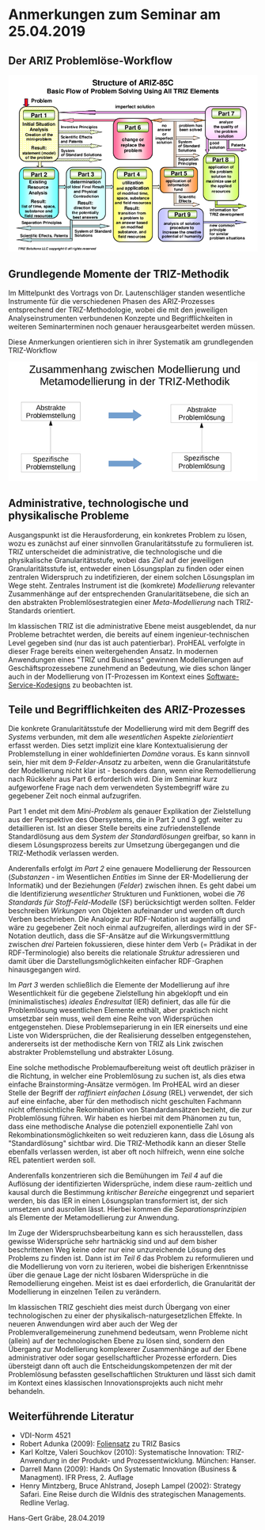 # Anmerkungen zum Seminar am 25.04.2019

## Der ARIZ Problemlöse-Workflow

![Bild des ARIZ Problemlöse-Workflows](ARIZ-Workflow.png)

## Grundlegende Momente der TRIZ-Methodik

Im Mittelpunkt des Vortrags von Dr. Lautenschläger standen wesentliche
Instrumente für die verschiedenen Phasen des ARIZ-Prozesses entsprechend der
TRIZ-Methodologie, wobei die mit den jeweiligen Analyseinstrumenten
verbundenen Konzepte und Begrifflichkeiten in weiteren Seminarterminen noch
genauer herausgearbeitet werden müssen.

Diese Anmerkungen orientieren sich in ihrer Systematik am grundlegenden
TRIZ-Workflow 


![TRIZ abstrakt und konkret](Folie-1.png)

## Administrative, technologische und physikalische Probleme

Ausgangspunkt ist die Herausforderung, ein konkretes Problem zu lösen, wozu es
zunächst auf einer sinnvollen Granularitätsstufe zu formulieren ist.  TRIZ
unterscheidet die administrative, die technologische und die physikalische
Granularitätsstufe, wobei das *Ziel* auf der jeweiligen Granularitätsstufe
ist, entweder einen Lösungsplan zu finden oder einen zentralen Widerspruch zu
indetifizieren, der einem solchen Lösungsplan im Wege steht.  Zentrales
Instrument ist die (komkrete) *Modellierung* relevanter Zusammenhänge auf der
entsprechenden Granularitätsebene, die sich an den abstrakten
Problemlösestrategien einer *Meta-Modellierung* nach TRIZ-Standards
orientiert.

Im klassischen TRIZ ist die administrative Ebene meist ausgeblendet, da nur
Probleme betrachtet werden, die bereits auf einem ingenieur-technischen Level
gegeben sind (nur das ist auch patentierbar). ProHEAL verfolgte in dieser
Frage bereits einen weitergehenden Ansatz. In modernen Anwendungen eines "TRIZ
und Business" gewinnen Modellierungen auf Geschäftsprozessebene zunehmend an
Bedeutung, wie dies schon länger auch in der Modellierung von IT-Prozessen im
Kontext eines
[Software-Service-Kodesigns](http://servcase.informatik.uni-leipzig.de/) zu
beobachten ist.

## Teile und Begrifflichkeiten des ARIZ-Prozesses

Die konkrete Granularitätsstufe der Modellierung wird mit dem Begriff des
*Systems* verbunden, mit dem alle *wesentlichen* Aspekte *zielorientiert*
erfasst werden. Dies setzt implizit eine klare Kontextualisierung der
Problemstellung in einer wohldefinierten *Domäne* voraus.  Es kann sinnvoll
sein, hier mit dem *9-Felder-Ansatz* zu arbeiten, wenn die Granularitätstufe
der Modellierung nicht klar ist - besonders dann, wenn eine Remodellierung
nach Rückkehr aus Part 6 erforderlich wird. Die im Seminar kurz aufgeworfene
Frage nach dem verwendeten Systembegriff wäre zu gegebener Zeit noch einmal
aufzugrifen.

Part 1 endet mit dem *Mini-Problem* als genauer Explikation der Zielstellung
aus der Perspektive des Obersystems, die in Part 2 und 3 ggf. weiter zu
detaillieren ist. Ist an dieser Stelle bereits eine zufriedenstellende
Standardlösung aus dem *System der Standardlösungen* greifbar, so kann in
diesem Lösungsprozess bereits zur Umsetzung übergegangen und die TRIZ-Methodik
verlassen werden.

Anderenfalls erfolgt *im Part 2* eine genauere Modellierung der Ressourcen
(*Substanzen* - im Wesentlichen *Entities* im Sinne der ER-Modellierung der
Informatik) und der Beziehungen (*Felder*) zwischen ihnen. Es geht dabei um
die Identifizierung *wesentlicher* Strukturen und Funktionen, wobei die *76
Standards für Stoff-Feld-Modelle* (SF) berücksichtigt werden sollten.  Felder
beschreiben *Wirkungen* von Objekten aufeinander und werden oft durch Verben
beschrieben.  Die Analogie zur RDF-Notation ist augenfällig und wäre zu
gegebener Zeit noch einmal aufzugreifen, allerdings wird in der SF-Notation
deutlich, dass die SF-Ansätze auf die Wirkungsvermittlung zwischen *drei*
Parteien fokussieren, diese hinter dem Verb (= Prädikat in der
RDF-Terminologie) also bereits die relationale *Struktur* adressieren und
damit über die Darstellungsmöglichkeiten einfacher RDF-Graphen hinausgegangen
wird.

Im *Part 3* werden schließlich die Elemente der Modellierung auf ihre
Wesentlichkeit für die gegebene Zielstellung hin abgeklopft und ein
(minimalistisches) *ideales Endresultat* (IER) definiert, das alle für die
Problemlösung wesentlichen Elemente enthält, aber praktisch nicht umsetzbar
sein muss, weil dem eine Reihe von Widersprüchen entgegenstehen. Diese
Problemseparierung in ein IER einerseits und eine Liste von Widersprüchen, die
der Realisierung desselben entgegenstehen, andererseits ist der methodische
Kern von TRIZ als Link zwischen abstrakter Problemstellung und abstrakter
Lösung.

Eine solche methodische Problemaufbereitung weist oft deutlich präziser in die
Richtung, in welcher eine Problemlösung zu suchen ist, als dies etwa einfache
Brainstorming-Ansätze vermögen. Im ProHEAL wird an dieser Stelle der Begriff
der *raffiniert einfachen Lösung* (REL) verwendet, der sich auf eine einfache,
aber für den methodisch nicht geschulten Fachmann nicht offensichtliche
Rekombination von Standardansätzen bezieht, die zur Problemlösung führen.  Wir
haben es hierbei mit dem Phänomen zu tun, dass eine methodische Analyse die
potenziell exponentielle Zahl von Rekombinationsmöglichkeiten so weit
reduzieren kann, dass die Lösung als "Standardlösung" sichtbar wird.  Die
TRIZ-Methodik kann an dieser Stelle ebenfalls verlassen werden, ist aber oft
noch hilfreich, wenn eine solche REL patentiert werden soll.

Anderenfalls konzentrieren sich die Bemühungen im *Teil 4* auf die Auflösung
der identifizierten Widersprüche, indem diese raum-zeitlich und kausal durch
die Bestimmung *kritischer Bereiche* eingegrenzt und separiert werden, bis das
IER in einen Lösungsplan transformiert ist, der sich umsetzen und ausrollen
lässt. Hierbei kommen die *Separationsprinzipien* als Elemente der
Metamodellierung zur Anwendung.

Im Zuge der Widerspruchsbearbeitung kann es sich herausstellen, dass gewisse
Widersprüche sehr hartnäckig sind und auf dem bisher beschrittenen Weg keine
oder nur eine unzureichende Lösung des Problems zu finden ist. Dann ist *im
Teil 6* das Problem zu reformulieren und die Modellierung von vorn zu
iterieren, wobei die bisherigen Erkenntnisse über die genaue Lage der nicht
lösbaren Widersprüche in die Remodellierung eingehen.  Meist ist es daei
erforderlich, die Granularität der Modellierung in einzelnen Teilen zu
verändern.

Im klassischen TRIZ geschieht dies meist durch Übergang von einer
technologischen zu einer der physikalisch-naturgesetzlichen Effekte.  In
neueren Anwendungen wird aber auch der Weg der Problemverallgemeinerung
zunehmend bedeutsam, wenn Probleme nicht (allein) auf der technologischen
Ebene zu lösen sind, sondern den Übergang zur Modellierung komplexerer
Zusammenhänge auf der Ebene administrativer oder sogar gesellschaftlicher
Prozesse erfordern.  Dies übersteigt dann oft auch die
Entscheidungskompetenzen der mit der Problemlösung befassten
gesellschaftlichen Strukturen und lässt sich damit im Kontext eines
klassischen Innovationsprojekts auch nicht mehr behandeln.

## Weiterführende Literatur

* VDI-Norm 4521
* Robert Adunka (2009):
  [Foliensatz](https://www.brainguide.de/upload/publication/e7/24u1n/815a57d16dcb41bb91017185350836d1_1316606331.pdf)
  zu TRIZ Basics
* Karl Koltze, Valeri Souchkov (2010): Systematische Innovation:
  TRIZ-Anwendung in der Produkt- und Prozessentwicklung. München: Hanser.
* Darrell Mann (2009): Hands On Systematic Innovation (Business & Managment).
  IFR Press, 2. Auflage
* Henry Mintzberg, Bruce Ahlstrand, Joseph Lampel (2002): Strategy Safari.
  Eine Reise durch die Wildnis des strategischen Managements. Redline Verlag. 


Hans-Gert Gräbe, 28.04.2019
